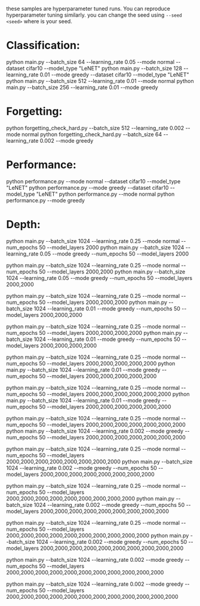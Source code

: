 these samples are hyperparameter tuned runs. You can reproduce hyperparameter tuning similarly. 
you can change the seed using `--seed <seed>` where <seed> is your seed. 


# Classification:
python main.py --batch_size 64  --learning_rate 0.05 --mode normal --dataset cifar10 --model_type "LeNET"
python main.py --batch_size 128 --learning_rate 0.01 --mode greedy --dataset cifar10 --model_type "LeNET"
python main.py --batch_size 512 --learning_rate 0.01 --mode normal
python main.py --batch_size 256 --learning_rate 0.01 --mode greedy


# Forgetting:
python forgetting_check_hard.py --batch_size 512 --learning_rate 0.002 --mode normal
python forgetting_check_hard.py --batch_size 64 --learning_rate 0.002 --mode greedy

# Performance:
python performance.py --mode normal --dataset cifar10 --model_type "LeNET"
python performance.py --mode greedy --dataset cifar10 --model_type "LeNET"
python performance.py --mode normal
python performance.py --mode greedy

# Depth:
python main.py --batch_size 1024 --learning_rate 0.25 --mode normal --num_epochs 50 --model_layers 2000 
python main.py --batch_size 1024 --learning_rate 0.05 --mode greedy --num_epochs 50 --model_layers 2000 

python main.py --batch_size 1024 --learning_rate 0.25 --mode normal --num_epochs 50 --model_layers 2000,2000 
python main.py --batch_size 1024 --learning_rate 0.05 --mode greedy --num_epochs 50 --model_layers 2000,2000 

python main.py --batch_size 1024 --learning_rate 0.25 --mode normal --num_epochs 50 --model_layers 2000,2000,2000 
python main.py --batch_size 1024 --learning_rate 0.01 --mode greedy --num_epochs 50 --model_layers 2000,2000,2000 

python main.py --batch_size 1024 --learning_rate 0.25 --mode normal --num_epochs 50 --model_layers 2000,2000,2000,2000 
python main.py --batch_size 1024 --learning_rate 0.01 --mode greedy --num_epochs 50 --model_layers 2000,2000,2000,2000 

python main.py --batch_size 1024 --learning_rate 0.25 --mode normal --num_epochs 50 --model_layers 2000,2000,2000,2000,2000 
python main.py --batch_size 1024 --learning_rate 0.01 --mode greedy --num_epochs 50 --model_layers 2000,2000,2000,2000,2000 

python main.py --batch_size 1024 --learning_rate 0.25 --mode normal --num_epochs 50 --model_layers 2000,2000,2000,2000,2000,2000 
python main.py --batch_size 1024 --learning_rate 0.01 --mode greedy --num_epochs 50 --model_layers 2000,2000,2000,2000,2000,2000 

python main.py --batch_size 1024 --learning_rate 0.25 --mode normal --num_epochs 50 --model_layers 2000,2000,2000,2000,2000,2000,2000 
python main.py --batch_size 1024 --learning_rate 0.002 --mode greedy --num_epochs 50 --model_layers 2000,2000,2000,2000,2000,2000,2000 

python main.py --batch_size 1024 --learning_rate 0.25 --mode normal --num_epochs 50 --model_layers 2000,2000,2000,2000,2000,2000,2000,2000 
python main.py --batch_size 1024 --learning_rate 0.002 --mode greedy --num_epochs 50 --model_layers 2000,2000,2000,2000,2000,2000,2000,2000 

python main.py --batch_size 1024 --learning_rate 0.25 --mode normal --num_epochs 50 --model_layers 2000,2000,2000,2000,2000,2000,2000,2000,2000 
python main.py --batch_size 1024 --learning_rate 0.002 --mode greedy --num_epochs 50 --model_layers 2000,2000,2000,2000,2000,2000,2000,2000,2000 

python main.py --batch_size 1024 --learning_rate 0.25 --mode normal --num_epochs 50 --model_layers 2000,2000,2000,2000,2000,2000,2000,2000,2000,2000 
python main.py --batch_size 1024 --learning_rate 0.002 --mode greedy --num_epochs 50 --model_layers 2000,2000,2000,2000,2000,2000,2000,2000,2000,2000 

python main.py --batch_size 1024 --learning_rate 0.002 --mode greedy --num_epochs 50 --model_layers 2000,2000,2000,2000,2000,2000,2000,2000,2000,2000,2000 

python main.py --batch_size 1024 --learning_rate 0.002 --mode greedy --num_epochs 50 --model_layers 2000,2000,2000,2000,2000,2000,2000,2000,2000,2000,2000,2000 




